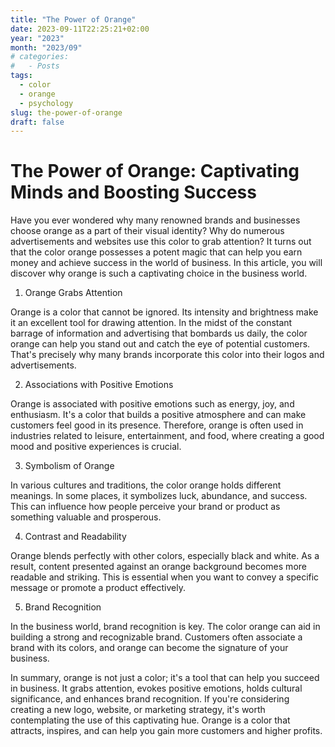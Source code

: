 ```yaml
---
title: "The Power of Orange"
date: 2023-09-11T22:25:21+02:00
year: "2023"
month: "2023/09"
# categories:
#   - Posts
tags:
  - color
  - orange
  - psychology
slug: the-power-of-orange
draft: false
---
```


# The Power of Orange: Captivating Minds and Boosting Success

Have you ever wondered why many renowned brands and businesses choose orange as a part of their visual identity? Why do numerous advertisements and websites use this color to grab attention? It turns out that the color orange possesses a potent magic that can help you earn money and achieve success in the world of business. In this article, you will discover why orange is such a captivating choice in the business world.

1. Orange Grabs Attention

Orange is a color that cannot be ignored. Its intensity and brightness make it an excellent tool for drawing attention. In the midst of the constant barrage of information and advertising that bombards us daily, the color orange can help you stand out and catch the eye of potential customers. That's precisely why many brands incorporate this color into their logos and advertisements.

2. Associations with Positive Emotions

Orange is associated with positive emotions such as energy, joy, and enthusiasm. It's a color that builds a positive atmosphere and can make customers feel good in its presence. Therefore, orange is often used in industries related to leisure, entertainment, and food, where creating a good mood and positive experiences is crucial.

3. Symbolism of Orange

In various cultures and traditions, the color orange holds different meanings. In some places, it symbolizes luck, abundance, and success. This can influence how people perceive your brand or product as something valuable and prosperous.

4. Contrast and Readability

Orange blends perfectly with other colors, especially black and white. As a result, content presented against an orange background becomes more readable and striking. This is essential when you want to convey a specific message or promote a product effectively.

5. Brand Recognition

In the business world, brand recognition is key. The color orange can aid in building a strong and recognizable brand. Customers often associate a brand with its colors, and orange can become the signature of your business.

In summary, orange is not just a color; it's a tool that can help you succeed in business. It grabs attention, evokes positive emotions, holds cultural significance, and enhances brand recognition. If you're considering creating a new logo, website, or marketing strategy, it's worth contemplating the use of this captivating hue. Orange is a color that attracts, inspires, and can help you gain more customers and higher profits.
